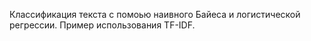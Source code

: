 Классификация текста с помоью наивного Байеса и логистической регрессии. Пример использования TF-IDF.
